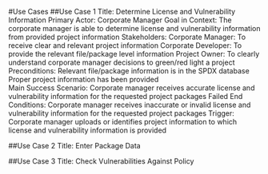 #Use Cases
##Use Case 1
Title: Determine License and Vulnerability Information
Primary Actor: Corporate Manager
Goal in Context: The corporate manager is able to determine license and vulnerability information from provided project information
Stakeholders: 
  Corporate Manager: To receive clear and relevant project information
  Corporate Developer: To provide the relevant file/package level information 
  Project Owner: To clearly understand corporate manager decisions to green/red light a project 
Preconditions:
  Relevant file/package information is in the SPDX database
  Proper project information has been provided  
Main Success Scenario: Corporate manager receives accurate license and vulnerability information for the requested project packages
Failed End Conditions: Corporate manager receives inaccurate or invalid license and vulnerability information for the requested project packages
Trigger: Corporate manager uploads or identifies project information to which license and vulnerability information is provided

##Use Case 2
Title: Enter Package Data

##Use Case 3
Title: Check Vulnerabilities Against Policy

